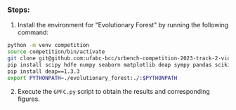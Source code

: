 ### Steps:
1. Install the environment for "Evolutionary Forest" by running the following command:

  ```bash
  python -m venv competition
  source competition/bin/activate
  git clone git@github.com:ufabc-bcc/srbench-competition-2023-track-2-victoria-university-of-wellington.git
  pip install scipy hdfe numpy seaborn matplotlib deap sympy pandas scikit_learn dill lightgbm gplearn skorch umap-learn category_encoders pyade networkx torch tpot linear-tree sklearn2pmml shap mlxtend
  pip install deap==1.3.3
  export PYTHONPATH=./evolutionary_forest:./:$PYTHONPATH
  ```

2. Execute the `GPFC.py` script to obtain the results and corresponding figures.
